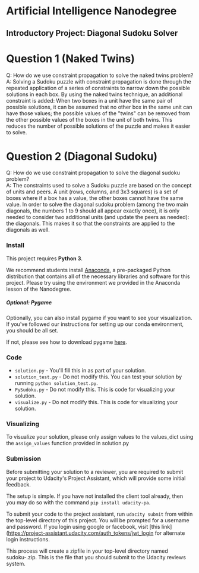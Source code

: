 # Artificial Intelligence Nanodegree
## Introductory Project: Diagonal Sudoku Solver

# Question 1 (Naked Twins)
Q: How do we use constraint propagation to solve the naked twins problem?  
A: Solving a Sudoku puzzle with constraint propagation is done through the repeated application of a series of constraints to narrow down the possible solutions in each box. By using the naked twins technique, an additional constraint is added: When two boxes in a unit have the same pair of possible solutions, it can be assumed that no other box in the same unit can have those values; the possible values of the "twins" can be removed from the other possible values of the boxes in the unit of both twins. This reduces the number of possible solutions of the puzzle and makes it easier to solve.

# Question 2 (Diagonal Sudoku)
Q: How do we use constraint propagation to solve the diagonal sudoku problem?  
A: The constraints used to solve a Sudoku puzzle are based on the concept of units and peers. A unit (rows, columns, and 3x3 squares) is a set of boxes where if a box has a value, the other boxes cannot have the same value. In order to solve the diagonal sudoku problem (among the two main diagonals, the numbers 1 to 9 should all appear exactly once), it is only needed to consider two additional units (and update the peers as needed): the diagonals. This makes it so that the constraints are applied to the diagonals as well.

### Install

This project requires **Python 3**.

We recommend students install [Anaconda](https://www.continuum.io/downloads), a pre-packaged Python distribution that contains all of the necessary libraries and software for this project. 
Please try using the environment we provided in the Anaconda lesson of the Nanodegree.

##### Optional: Pygame

Optionally, you can also install pygame if you want to see your visualization. If you've followed our instructions for setting up our conda environment, you should be all set.

If not, please see how to download pygame [here](http://www.pygame.org/download.shtml).

### Code

* `solution.py` - You'll fill this in as part of your solution.
* `solution_test.py` - Do not modify this. You can test your solution by running `python solution_test.py`.
* `PySudoku.py` - Do not modify this. This is code for visualizing your solution.
* `visualize.py` - Do not modify this. This is code for visualizing your solution.

### Visualizing

To visualize your solution, please only assign values to the values_dict using the ```assign_values``` function provided in solution.py

### Submission
Before submitting your solution to a reviewer, you are required to submit your project to Udacity's Project Assistant, which will provide some initial feedback.  

The setup is simple.  If you have not installed the client tool already, then you may do so with the command `pip install udacity-pa`.  

To submit your code to the project assistant, run `udacity submit` from within the top-level directory of this project.  You will be prompted for a username and password.  If you login using google or facebook, visit [this link](https://project-assistant.udacity.com/auth_tokens/jwt_login for alternate login instructions.

This process will create a zipfile in your top-level directory named sudoku-<id>.zip.  This is the file that you should submit to the Udacity reviews system.

